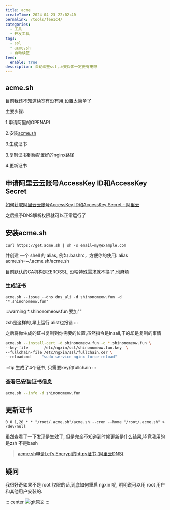 ```yaml
---
title: acme
createTime: 2024-04-23 22:02:40
permalink: /tools/fee1c4/
categories:
  - 工具
  - 开发工具
tags:
  - ssl
  - acme.sh
  - 自动续签
feed:
  enable: true
description: 自动续签ssl,上天保佑一定要有用呀
---
```


## acme.sh

目前我还不知道续签有没有用,设置太简单了

主要步骤:

1.申请阿里的OPENAPI

2.安装[acme.sh](https://github.com/acmesh-official/acme.sh)

3.生成证书

3.复制证书到你配置好的nginx路径

4.更新证书

<!-- more -->

## 申请阿里云云账号AccessKey ID和AccessKey Secret

[如何获取阿里云云账号AccessKey ID和AccessKey Secret - 阿里云](https://help.aliyun.com/zh/ram/user-guide/create-an-accesskey-pair)

之后授予DNS解析权限就可以正常运行了

## 安装acme.sh

`curl https://get.acme.sh | sh -s email=my@example.com`

并创建 一个 shell 的 alias, 例如 .bashrc，方便你的使用: alias acme.sh=~/.acme.sh/acme.sh

目前默认的CA机构是ZEROSSL, 没啥特殊需求就不换了,也麻烦

### 生成证书

`acme.sh --issue --dns dns_ali -d shinonomeow.fun -d "*.shinonomeow.fun"`

:::warning
*.shinonomeow.fun 要加""

zsh是这样的,早上运行 alist也报错
:::

之后将你生成的证书复制到你需要的位置,虽然指令是Insall,干的却是复制的事情

```sh
acme.sh --install-cert -d shinonomeow.fun -d *.shinonomeow.fun \
--key-file       /etc/ngxin/ssl/shinonomeow.fun.key  \
--fullchain-file /etc/ngxin/ssl/fullchain.cer \
--reloadcmd     "sudo service nginx force-reload"
```

:::tip
生成了4个证书, 只需要key和fullchain
:::

### 查看已安装证书信息

```sh
acme.sh --info -d shinonomeow.fun
```

## 更新证书

`0 0 1,20 * * "/root/.acme.sh"/acme.sh --cron --home "/root/.acme.sh" > /dev/null`

虽然查看了一下发现是生效了, 但是完全不知道到时候更新是什么结果,毕竟我用的是zsh 不是bash

> [acme.sh申请Let’s Encrypt的https证书 (阿里云DNS)](https://ubock.com/archives/1707099513246)

## 疑问

我很好奇如果不是 root 权限的话,到底如何重启 ngxin 呢, 明明说可以用 root 用户和其他用户安装的.

::: center
  ![git原文]( https://gcore.jsdelivr.net/gh/shinonomeow/blog_imgs@blog/blog/tools/dev/01-1-acme-noroot.png)
:::
